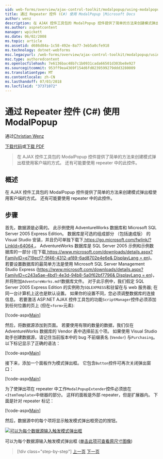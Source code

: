 ```yaml
---
uid: web-forms/overview/ajax-control-toolkit/modalpopup/using-modalpopup-with-a-repeater-control-cs
title: 通过 Repeater 控件 (C#) 使用 ModalPopup |Microsoft Docs
author: wenz
description: 在 AJAX 控件工具包的 ModalPopup 控件提供了简单的方法来创建模式弹出框使用客户端的方式。 还有可能要使用此 contr....
ms.author: aspnetcontent
manager: wpickett
ms.date: 06/02/2008
ms.topic: article
ms.assetid: d686d84a-1c58-492e-8a77-3eb5a0cfe918
ms.technology: dotnet-webforms
msc.legacyurl: /web-forms/overview/ajax-control-toolkit/modalpopup/using-modalpopup-with-a-repeater-control-cs
msc.type: authoredcontent
ms.openlocfilehash: 7e6136bac48b7c1b0931cada66501d303be8e927
ms.sourcegitcommit: 953ff9ea4369f154d6fd0239599279ddd3280009
ms.translationtype: MT
ms.contentlocale: zh-CN
ms.lasthandoff: 07/03/2018
ms.locfileid: "37371072"
---
```

<a name="using-modalpopup-with-a-repeater-control-c"></a>通过 Repeater 控件 (C#) 使用 ModalPopup
====================
通过[Christian Wenz](https://github.com/wenz)

[下载代码](http://download.microsoft.com/download/2/4/0/24052038-f942-4336-905b-b60ae56f0dd5/ModalPopup2.cs.zip)或[下载 PDF](http://download.microsoft.com/download/b/6/a/b6ae89ee-df69-4c87-9bfb-ad1eb2b23373/modalpopup2CS.pdf)

> 在 AJAX 控件工具包的 ModalPopup 控件提供了简单的方法来创建模式弹出框使用客户端的方式。 还有可能要使用 repeater 中的此控件。


## <a name="overview"></a>概述

在 AJAX 控件工具包的 ModalPopup 控件提供了简单的方法来创建模式弹出框使用客户端的方式。 还有可能要使用 repeater 中的此控件。

## <a name="steps"></a>步骤

首先，数据源是必需的。 此示例使用 AdventureWorks 数据库和 Microsoft SQL Server 2005 Express Edition。 数据库是可选的组成部分 （包括速成版） 的 Visual Studio 安装，并且仍可单独下载下[ https://go.microsoft.com/fwlink/?LinkId=64064 ](https://go.microsoft.com/fwlink/?LinkId=64064)。 AdventureWorks 数据库是 SQL Server 2005 示例和示例数据库的一部分 (在下载[ https://www.microsoft.com/downloads/details.aspx?FamilyID=e719ecf7-9f46-4312-af89-6ad8702e4e6e&amp; DisplayLang = en](https://www.microsoft.com/downloads/details.aspx?FamilyID=e719ecf7-9f46-4312-af89-6ad8702e4e6e&amp;DisplayLang=en))。 若要设置数据库的最简单方法是使用 Microsoft SQL Server Management Studio Express ([https://www.microsoft.com/downloads/details.aspx?FamilyID=c243a5ae-4bd1-4e3d-94b8-5a0f62bf7796&amp; DisplayLang = en](https://www.microsoft.com/downloads/details.aspx?FamilyID=c243a5ae-4bd1-4e3d-94b8-5a0f62bf7796&amp;DisplayLang=en))，并将附加`AdventureWorks.mdf`数据库文件。 对于此示例中，我们假定 SQL Server 2005 Express Edition 的实例称为`SQLEXPRESS`和驻留在与 web 服务器; 在同一台计算机上这也是默认设置。 如果你的设置不同，您必须调整数据库的连接信息。 若要激活 ASP.NET AJAX 控件工具包的功能`ScriptManager`控件必须添加到任何位置的页上 (但在`<form>`元素):

[!code-aspx[Main](using-modalpopup-with-a-repeater-control-cs/samples/sample1.aspx)]

然后，将数据源添加到页面。 若要使用有限的数量的数据，我们仅在 AdventureWorks 数据库的 Vendor 表中选择前五个项。 如果使用 Visual Studio 助手创建数据源，请记住当前版本中的 bug 不前缀表名 (`Vendor`) 与`Purchasing`。 以下标记显示了正确的语法：

[!code-aspx[Main](using-modalpopup-with-a-repeater-control-cs/samples/sample2.aspx)]

接下来，添加一个面板作为模式弹出框。 它包含`Button`控件可再次关闭弹出窗口：

[!code-aspx[Main](using-modalpopup-with-a-repeater-control-cs/samples/sample3.aspx)]

为了使弹出项在 repeater 中工作`ModalPopupExtender`控件必须放在`<ItemTemplate>`中继器的部分。 这样的面板是外部 repeater，但是扩展器内。 下面是针对 repeater 标记：

[!code-aspx[Main](using-modalpopup-with-a-repeater-control-cs/samples/sample4.aspx)]

然后，数据源中的每个项将显示触发模式弹出框旁边的按钮。


[![可以为每个数据源输入触发模式弹出框](using-modalpopup-with-a-repeater-control-cs/_static/image2.png)](using-modalpopup-with-a-repeater-control-cs/_static/image1.png)

可以为每个数据源输入触发模式弹出框 ([单击此项可查看原尺寸图像](using-modalpopup-with-a-repeater-control-cs/_static/image3.png))

> [!div class="step-by-step"]
> [上一页](launching-a-modal-popup-window-from-server-code-cs.md)
> [下一页](handling-postbacks-from-a-modalpopup-cs.md)

